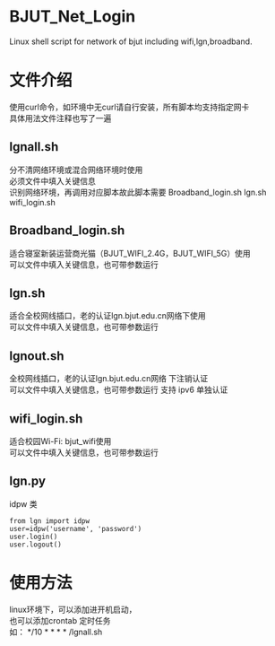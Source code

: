 # BJUT_Net_Login
Linux shell script for network of bjut including wifi,lgn,broadband. 
# 文件介绍
使用curl命令，如环境中无curl请自行安装，所有脚本均支持指定网卡   
具体用法文件注释也写了一遍
## lgnall.sh
分不清网络环境或混合网络环境时使用  
必须文件中填入关键信息  
识别网络环境，再调用对应脚本故此脚本需要 Broadband_login.sh  lgn.sh  wifi_login.sh  
## Broadband_login.sh 
适合寝室新装运营商光猫（BJUT_WIFI_2.4G，BJUT_WIFI_5G）使用  
可以文件中填入关键信息，也可带参数运行
## lgn.sh
适合全校网线插口，老的认证lgn.bjut.edu.cn网络下使用  
可以文件中填入关键信息，也可带参数运行
## lgnout.sh
全校网线插口，老的认证lgn.bjut.edu.cn网络 下注销认证  
可以文件中填入关键信息，也可带参数运行
支持 ipv6 单独认证
## wifi_login.sh
适合校园Wi-Fi: bjut_wifi使用  
可以文件中填入关键信息，也可带参数运行
## lgn.py
idpw 类
```
from lgn import idpw
user=idpw('username', 'password') 
user.login() 
user.logout()
```
# 使用方法
linux环境下，可以添加进开机启动，  
也可以添加crontab 定时任务  
如： */10 * * * * /lgnall.sh
